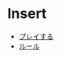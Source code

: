 # Insert
- [プレイする](https://terakun.github.io/insert-boardgame/)
- [ルール](https://nebokenama.com/bga-insert/)
